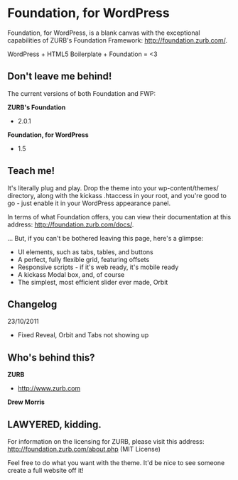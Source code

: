 Foundation, for WordPress
=================

Foundation, for WordPress, is a blank canvas with the exceptional capabilities of ZURB's Foundation Framework: http://foundation.zurb.com/.

WordPress + HTML5 Boilerplate + Foundation = <3

Don't leave me behind!
-----

The current versions of both Foundation and FWP:

**ZURB's Foundation**

+ 2.0.1

**Foundation, for WordPress**

+ 1.5

Teach me!
-----

It's literally plug and play. Drop the theme into your wp-content/themes/ directory, along with the kickass .htaccess in your root, and you're good to go - just enable it in your WordPress appearance panel. 

In terms of what Foundation offers, you can view their documentation at this address: http://foundation.zurb.com/docs/.

… But, if you can't be bothered leaving this page, here's a glimpse:

* UI elements, such as tabs, tables, and buttons
* A perfect, fully flexible grid, featuring offsets
* Responsive scripts - if it's web ready, it's mobile ready
* A kickass Modal box, and, of course
* The simplest, most efficient slider ever made, Orbit

Changelog
-----

23/10/2011

* Fixed Reveal, Orbit and Tabs not showing up

Who's behind this?
-----

**ZURB**

+ http://www.zurb.com

**Drew Morris**

LAWYERED, kidding. 
-----

For information on the licensing for ZURB, please visit this address: http://foundation.zurb.com/about.php (MIT License)

Feel free to do what you want with the theme. It'd be nice to see someone create a full website off it!


